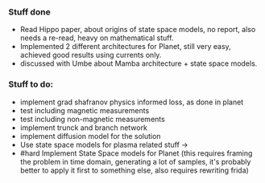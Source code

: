 ### Stuff done
- Read Hippo paper, about origins of state space models, no report, also needs a re-read, heavy on mathematical stuff.
- Implemented 2 different architectures for Planet, still very easy, achieved good results using currents only.
- discussed with Umbe about Mamba architecture + state space models.
### Stuff to do:
- implement grad shafranov physics informed loss, as done in planet
- test including magnetic measurements
- test including non-magnetic measurements
- implement trunck and branch network
- implement diffusion model for the solution
- Use state space models for plasma related stuff ->
- #hard Implement State Space models for Planet (this requires framing the problem in time domain, generating a lot of samples, it's probably better to apply it first to something else, also requires rewriting frida)